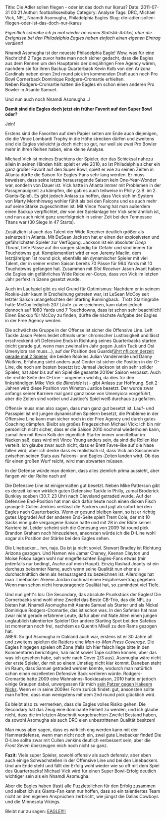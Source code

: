 Title: Die Adler sollen fliegen - oder ist das doch nur Ikarus?
Date: 2011-07-31 00:21
Author: footballissexbaby
Category: Analyse
Tags: DRC, Michael Vick, NFL, Nnamdi Asomugha, Philadelphia Eagles
Slug: die-adler-sollen-fliegen-oder-ist-das-doch-nur-ikarus

*Eigentlich schreibe ich ja mal wieder an einem Statistik-Artikel, aber
die Ereignisse bei den Philadelphia Eagles haben einfach einen eigenen
Eintrag verdient!*

Nnamdi Asomugha ist der neueste Philadelphia Eagle! Wow, was für eine
Nachricht! 2 Tage zuvor hatte man noch sicher gedacht, dass die Eagles
aus dem Rennen um den Hauptpreis der diesjährigen Free Agency wären,
nachdem sie für ihren Backup Quarterback Kevin Kolb von den Arizona
Cardinals neben einen 2nd round pick im kommenden Draft auch noch Pro
Bowl Cornerback Dominique Rodgers-Cromartie erhielten.  
Neben Rodgers-Cromartie hatten die Eagles eh schon einen anderen Pro
Bowler in Asante Samuel.

Und nun auch noch Nnamdi Asomugha...!

**Damit sind die Eagles doch jetzt ein früher Favorit auf den Super Bowl
oder?**

Jein!

Erstens sind die Favoriten auf dem Papier selten am Ende auch
diejenigen, die die Vince Lombardi Trophy in die Höhe strecken dürfen
und zweitens sind die Eagles vielleicht ja doch nicht so gut, nur weil
sie zwei Pro Bowler mehr in ihren Reihen haben, eine kleine Analyse.

Michael Vick ist meines Erachtens der Spieler, der das Schicksal nahezu
allein in seinen Händen hält: spielt er wie 2010, so ist Philadelphia
sicher ein ganz großer Favorit auf den Super Bowl, spielt er wie zu
seinen Zeiten in Atlanta dürfte die Saison für Eagles-Fans sehr lang
werden. Er muss beweisen, dass seine letzte herausragende Saison kein
One-Year-Wonder war, sondern von Dauer ist. Vick hatte in Atlanta immer
mit Problemen in der Passgenauigkeit zu kämpfen, die gab es auch
teilweise in Philly (z.B. im 2. Giants-Spiel). Es gibt jedoch Anlass zu
hoffen, dass Vick sich im System von Marty Mornhinweg wohler fühlt als
bei den Falcons und es auch mehr auf seine Stärke zugeschnitten ist. Mit
Vince Young hat man außerdem einen Backup verpflichtet, der von der
Spielanlage her Vick sehr ähnlich ist, und nun auch nicht ganz
unerfolgreich in seiner Zeit bei den Tennessee Titans war (30 Siege in
47 Starts).

Zusätzlich ist auch das Talent der Wide Receiver deutlich größer als
seinerzeit in Atlanta. Mit DeSean Jackson hat er einen der explosivsten
und gefährlichsten Spieler zur Verfügung. Jackson ist ein absoluter
*Deep Threat*, tiefe Pässe auf ihn sorgen ständig für Gefahr und sind
immer für Touchdowns gut. Komplementiert wird er von Jeremy Maclin, dem
letztjährigen 1st round pick, ebenfalls ein dynamischer Spieler mit viel
Talent, der in seiner ersten Saison bereits 70 Pässe für 964 Yards mit
10 Touchdowns gefangen hat. Zusammen mit *Slot Receiver* Jason Avant
haben die Eagles ein gefährliches Wide Reiceiver-Corps, dass von Vick im
letzten Jahr perfekt in Szene gesetzt wurde.

Auch im Laufspiel gibt es viel Grund für Optimismus: Nachdem er in
seinem Rookie-Jahr kaum in Erscheinung getreten war, ist LeSean McCoy
seit letzter Saison unangefochten der Starting Runningback.  Trotz
Startingrolle hatte McCoy lediglich 207 Läufe zu verzeichnen, kam dabei
jedoch dennoch auf 1080 Yards und 7 Touchdowns, dass ist schon sehr
beachtlich! Einen Backup für McCoy zu finden, dürfte die nächste Aufgabe
der Eagles in der Free Agency werden.

Die schwächste Gruppe in der Offense ist sicher die Offensive Line. Left
Tackle Jason Peters leidet oftmals unter chronischer Lustlosigkeit und
lässt erschreckend oft Defensive Ends in Richtung seines Quarterbacks
starten (nicht gerade gut, wenn man zweimal im Jahr gegen Justin Tuck
und Osi Umenyiora ran muss...), auf der Position des Guards[führt
nfl.com derzeit gerade mal 2 Spieler][], die beiden Rookies Julian
Vandervelde und Danny Watkins, Erfahrung sieht anders aus! Center ist
sicher die Position in der O-Line, die noch am besten besetzt ist:
Jamaal Jackson ist ein sehr solider Spieler, hat aber bis auf ein Spiel
die gesamte 2010er Saison verpasst. Auch die rechte Seite der O-Line -
ungemein wichtig, da dies für den linkshändigen Mike Vick die
*Blindside* ist - gibt Anlass zur Hoffnung. Seit 2 Jahren wird diese
Position von Winston Justice besetzt. Der wurde zwar anfangs seiner
Karriere mal ganz ganz böse von Umenyiora vorgeführt, aber die Zeiten
sind vorbei und Justice's Spiel weiß durchaus zu gefallen.

Offensiv muss man also sagen, dass man ganz gut besetzt ist. Lauf- und
Passspiel ist mit jungen dynamischen Spielern besetzt, die Probleme in
der Offensive Line kann man sicher noch in der Free Agency und durch
gutes Coaching dämpfen. Bleibt als großes Fragezeichen Michael Vick: Ich
bin mir persönlich nicht sicher, dass er die Saison 2010 nochmal
wiederholen kann, zumal ihm mit Kevin Kolb der eigentlich Starter immer
unmittelbar im Nacken saß, dass wird mit Vince Young anders sein, da
sind die Rollen klar verteilt. Ich glaube zwar auch nicht, dass er Brett
Favre-like auf die Nase fallen wird, aber ich denke dass es realistisch
ist, dass Vick am Saisonende zwischen seinen Stats aus Falcons- und
Eagles-Zeiten landen wird. Ob das für einen großen Wurf reicht, wird man
abwarten müssen.

In der Defense würde man denken, dass alles ziemlich prima aussieht,
aber fangen wir der Reihe nach an!

Die Defensive Line ist einigermaßen gut besetzt. Neben Mike Patterson
gibt es derzeit keinen wirklich guten Defensive Tackle in Philly, zumal
Broderick Bunkley soeben (30.7. 23 Uhr) nach Cleveland getraded wurde.
Auf der Defensive End-Position hat man sich dafür heute noch einen
dicken Fisch geangelt: Cullen Jenkins verlässt die Packers und jagt ab
sofort bei den Eagles nach Quarterbacks. Wenn er gesund bleiben kann, so
ist er richtig gutes Upgrade! Auf der anderen End-Seite spielt Trent
Cole, der mit 10 Sacks eine gute vergangene Saison hatte und mit 28 in
der Blüte seiner Karriere ist. Leider scheint sich die Genesung von 2009
1st round pick Brandon Graham noch hinzuziehen, ansonsten würde ich die
D-Line wohl sogar als Position der Stärke bei den Eagles sehen.

Die Linebacker... hm, naja. Da ist ja nicht soviel. Stewart Bradley ist
Richtung Arizona gezogen. Und Namen wie Jamar Chaney, Keenan Clayton und
Moise Fokou sagen wohl nur eingefleischten Eagles-Fans etwas (mir
jedenfalls nur bedingt, Asche auf mein Haupt). Einzig Rashad Jeanty ist
ein durchaus bekannter Name, auch wenn seine Qualität nun eher als
durchschnittlich denn als herausragend zu bezeichnen ist. Allerdings hat
man  Linebacker Akeem Jordan nochmal einen Einjahresvertrag gegeben.
Wenn man schon nicht herausragende Qualität hat, so zumindest viel
Tiefe.

Und nun geht's los: Die Secondary, das absolute Prunkstück der Eagles!
Die Cornerbacks sind wohl ohne Zweifel das Beste CB-Trio, das die NFL zu
bieten hat. Nnamdi Asomugha mit Asante Samuel als Starter und als Nickel
Dominique Rodgers-Cromartie, das ist schon was. In den Safeties hat man
zwar nicht gerade erfahrene Leute, dafür aber mit Nate Allen einen
jungen unglaublich talentierten Spieler! Der andere Starting Spot bei
den Safeties ist momentan noch frei, nachdem es Quentin Mikell zu den
Rams gezogen hat.  
ABER: So gut Asomugha in Oakland auch war, erstens ist er 30 Jahre alt
und zweitens spielten die Raiders eine *Man-to-Man Press Coverage*. Die
Eagles hingegen spielen oft Zone (falls ich hier falsch liege bitte in
den Kommentaren berichtigen, hab nicht soviel Tape sichten können, aber
das was ich gesehen habe, sah sehr nach Cover 2/3 aus). Asomugha wäre
nicht der erste Spieler, der mit so einem Umstieg nicht klar kommt.
Daneben steht im Raum, dass Samuel getraded werden könnte, wodurch man
natürlich schon einen exzellenten Defensive Back verlieren würde.
Rodgers-Cromartie hatte 2009 eine Wahnsinns-Rookiesaison, 2010 hatte er
jedoch einige Graupen dabei, unvergessen für mich [sein Patzer gegen
Hakeem Nicks][]. Wenn er in seine 2009er Form zurück findet: gut,
ansonsten sollte man hoffen, dass man wenigstens mit dem 2nd round pick
glücklich wird.

Es bleibt also zu vermerken, dass die Eagles volles Risiko gehen. Die
Secondary hat das Zeug eine dominante Einheit zu werden, und ich glaube
nicht, dass die im letzten Abschnitt vorgebrachten Zweifel Bestand
haben, da sowohl Asomugha als auch DRC eien unbestrittenen Qualität
besitzen!

Man muss aber sagen, dass es wirklich eng werden kann mit der
Hammerdefense, wenn man nicht noch ein, zwei gute Linebacker findet! Die
D-Line sollte zwar mit Cullen Jenkins deutlich verbessert sein, aber die
*Front Seven* überzeugen mich noch nicht so ganz.

**Fazit:** Viele super Spieler, sowohl offensiv als auch defensiv, aber
eben auch einige Schwachstellen in der Offensive Line und bei den
Linebackers. Und am Ende steht und fällt der Erfolg wohl wieder wie so
oft mit dem Spiel des Quarterbacks! Michael Vick wird für einen Super
Bowl-Erfolg deutlich wichtiger sein als ein Nnamdi Asomugha.

Aber die Eagles haben (fast) alle Puzzleteilchen für den Erfolg zusammen
und selbst ich als Giants-Fan kann nur hoffen, dass so ein talentiertes
Team nicht an den eigenen Ansprüchen zerbricht, wie jüngst die Dallas
Cowboys und die Minnesota Vikings.

Bleibt nur zu sagen: [EAGLE!!!!][]

  [führt nfl.com derzeit gerade mal 2 Spieler]: http://www.nfl.com/teams/roster?d-447263-n=1&d-447263-o=2&team=PHI&d-447263-p=1&d-447263-s=persons.primary_Position.id.position_Id
  [sein Patzer gegen Hakeem Nicks]: http://www.youtube.com/watch?v=nJA4Aayjxi8
  [EAGLE!!!!]: http://www.youtube.com/watch?v=R9movnpS4s4

